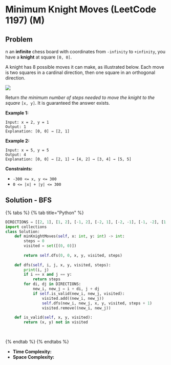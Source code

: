 # Minimum Knight Moves (LeetCode 1197) (M)

## Problem

n an **infinite** chess board with coordinates from `-infinity` to `+infinity`, you have a **knight** at square `[0, 0]`.

A knight has 8 possible moves it can make, as illustrated below. Each move is two squares in a cardinal direction, then one square in an orthogonal direction.

![](https://assets.leetcode.com/uploads/2018/10/12/knight.png)

Return _the minimum number of steps needed to move the knight to the square_ `[x, y]`. It is guaranteed the answer exists.

&#x20;

**Example 1:**

```
Input: x = 2, y = 1
Output: 1
Explanation: [0, 0] → [2, 1]
```

**Example 2:**

```
Input: x = 5, y = 5
Output: 4
Explanation: [0, 0] → [2, 1] → [4, 2] → [3, 4] → [5, 5]
```

&#x20;

**Constraints:**

* `-300 <= x, y <= 300`
* `0 <= |x| + |y| <= 300`

## Solution - BFS

{% tabs %}
{% tab title="Python" %}
```python
DIRECTIONS = [[2, 1], [1, 2], [-1, 2], [-2, 1], [-2, -1], [-1, -2], [1, -2], [2, -1]]
import collections
class Solution: 
    def minKnightMoves(self, x: int, y: int) -> int:
        steps = 0
        visited = set([(0, 0)])
        
        return self.dfs(0, 0, x, y, visited, steps)
    
    def dfs(self, i, j, x, y, visited, steps):
        print(i, j)
        if i == x and j == y:
            return steps
        for di, dj in DIRECTIONS:
            new_i, new_j = i + di, j + dj
            if self.is_valid(new_i, new_j, visited):
                visited.add((new_i, new_j))
                self.dfs(new_i, new_j, x, y, visited, steps + 1)
                visited.remove((new_i, new_j))
                
    def is_valid(self, x, y, visited):
        return (x, y) not in visited
        
    
```
{% endtab %}
{% endtabs %}

* **Time Complexity:**&#x20;
* **Space Complexity:**
